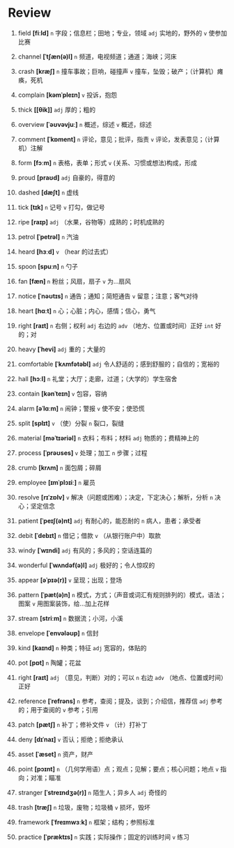 # Review
1. field **[fiːld]** `n` 字段；信息栏；田地；专业，领域 `adj` 实地的，野外的 `v` 使参加比赛

2. channel **[ˈtʃæn(ə)l]** `n` 频道，电视频道；通道；海峡；河床

3. crash **[kræʃ]** `n` 撞车事故；巨响，碰撞声 `v` 撞车，坠毁；破产；（计算机）瘫痪，死机

4. complain **[kəmˈpleɪn]** `v` 投诉，抱怨

5. thick **[[θik]]** `adj` 厚的；粗的

6. overview **[ˈəʊvəvjuː]** `n` 概述，综述 `v` 概述，综述

7. comment **[ˈkɒment]** `n` 评论，意见；批评，指责 `v` 评论，发表意见；（计算机）注解

8. form **[fɔːm]** `n` 表格，表单；形式 `v` (关系、习惯或想法)构成，形成

9. proud **[praʊd]** `adj` 自豪的，得意的

10. dashed **[dæʃt]** `n` 虚线

11. tick **[tɪk]** `n` 记号 `v` 打勾，做记号

12. ripe **[raɪp]** `adj` （水果，谷物等）成熟的；时机成熟的

13. petrol **[ˈpetrəl]** `n` 汽油

14. heard **[hɜːd]** `v` （hear 的过去式）

15. spoon **[spuːn]** `n` 勺子

16. fan **[fæn]** `n` 粉丝；风扇，扇子 `v` 为...扇风

17. notice **[ˈnəʊtɪs]** `n` 通告；通知；简短通告 `v` 留意；注意；客气对待

18. heart **[hɑːt]** `n` 心；心脏；内心，感情；信心，勇气

19. right **[raɪt]** `n` 右侧；权利 `adj` 右边的 `adv` （地方、位置或时间）正好 `int` 好的；对

20. heavy **[ˈhevi]** `adj` 重的；大量的

21. comfortable **[ˈkʌmfətəbl]** `adj` 令人舒适的；感到舒服的；自信的；宽裕的

22. hall **[hɔːl]** `n` 礼堂；大厅；走廊，过道；（大学的）学生宿舍

23. contain **[kənˈteɪn]** `v` 包容，容纳

24. alarm **[əˈlɑːm]** `n` 闹钟；警报 `v` 使不安；使恐慌

25. split **[splɪt]** `v` （使）分裂 `n` 裂口，裂缝

26. material **[məˈtɪəriəl]** `n` 衣料；布料；材料 `adj` 物质的；费精神上的

27. process **[ˈprəʊses]** `v` 处理；加工 `n` 步骤；过程

28. crumb **[krʌm]** `n` 面包屑；碎屑

29. employee **[ɪmˈplɔɪiː]** `n` 雇员

30. resolve **[rɪˈzɒlv]** `v` 解决（问题或困难）；决定，下定决心；解析，分析 `n` 决心；坚定信念

31. patient **[ˈpeɪʃ(ə)nt]** `adj` 有耐心的，能忍耐的 `n` 病人，患者；承受者

32. debit **[ˈdebɪt]** `n` 借记；借款 `v` （从银行账户中）取款

33. windy **[ˈwɪndi]** `adj` 有风的；多风的；空话连篇的

34. wonderful **[ˈwʌndəf(ə)l]** `adj` 极好的；令人惊叹的

35. appear **[əˈpɪə(r)]** `v` 呈现；出现；登场

36. pattern **[ˈpæt(ə)n]** `n` 模式，方式；（声音或词汇有规则排列的）模式，语法；图案 `v` 用图案装饰，给...加上花样

37. stream **[striːm]** `n` 数据流；小河，小溪

38. envelope **[ˈenvələʊp]** `n` 信封

39. kind **[kaɪnd]** `n` 种类；特征 `adj` 宽容的，体贴的

40. pot **[pɒt]** `n` 陶罐；花盆

41. right **[raɪt]** `adj` （意见，判断）对的；可以 `n` 右边 `adv` （地点、位置或时间）正好

42. reference **[ˈrefrəns]** `n` 参考，查阅；提及，谈到；介绍信，推荐信 `adj` 参考的；用于查阅的 `v` 参考；引用

43. patch **[pætʃ]** `n` 补丁；修补文件 `v` （计）打补丁

44. deny **[dɪˈnaɪ]** `v` 否认；拒绝；拒绝承认

45. asset **[ˈæset]** `n` 资产，财产

46. point **[pɔɪnt]** `n` （几何学用语）点；观点；见解；要点；核心问题；地点 `v` 指向；对准；瞄准

47. stranger **[ˈstreɪndʒə(r)]** `n` 陌生人；异乡人 `adj` 奇怪的

48. trash **[træʃ]** `n` 垃圾，废物；垃圾桶 `v` 损坏，毁坏

49. framework **[ˈfreɪmwɜːk]** `n` 框架；结构；参照标准

50. practice **[ˈpræktɪs]** `n` 实践；实际操作；固定的训练时间 `v` 练习


